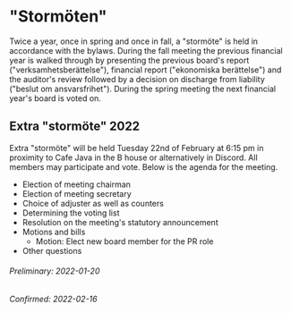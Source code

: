 # "Stormöten"

Twice a year, once in spring and once in fall, a "stormöte" is held in
accordance with the bylaws. During the fall meeting the previous financial year
is walked through by presenting the previous board's report
("verksamhetsberättelse"), financial report ("ekonomiska berättelse") and the
auditor's review followed by a decision on discharge from liability ("beslut om
ansvarsfrihet"). During the spring meeting the next financial year's board is
voted on.

## Extra "stormöte" 2022

Extra "stormöte" will be held Tuesday 22nd of February at 6:15 pm in proximity to
Cafe Java in the B house or alternatively in Discord. All members may participate and vote. Below is the
agenda for the meeting.


- Election of meeting chairman
- Election of meeting secretary
- Choice of adjuster as well as counters
- Determining the voting list
- Resolution on the meeting's statutory announcement
- Motions and bills
  - Motion: Elect new board member for the PR role
- Other questions

###### Preliminary: 2022-01-20
###### Confirmed: 2022-02-16
